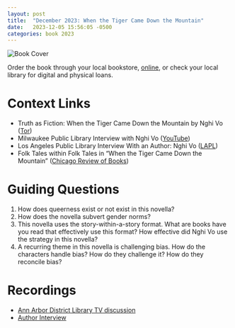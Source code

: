 ```yaml
---
layout: post
title:  "December 2023: When the Tiger Came Down the Mountain"
date:   2023-12-05 15:56:05 -0500
categories: book 2023
---
```


<!-- ![book-cover](/unerased-book-club/assets/23-12.jpg) -->
<img src="/unerased-book-club/assets/2023/23-12.jpg"
     alt="Book Cover"
     style="center">

Order the book through your local bookstore, [online][buy], or check your local library for digital and physical loans. 

# Context Links
- Truth as Fiction: When the Tiger Came Down the Mountain by Nghi Vo ([Tor][tor])
- Milwaukee Public Library Interview with Nghi Vo ([YouTube][youtube])
- Los Angeles Public Library Interview With an Author: Nghi Vo ([LAPL][lapl])
- Folk Tales within Folk Tales in “When the Tiger Came Down the Mountain” ([Chicago Review of Books][chicago])

# Guiding Questions
1. How does queerness exist or not exist in this novella?
2. How does the novella subvert gender norms?
3. This novella uses the story-within-a-story format. What are books have you read that effectively use this format? How effective did Nghi Vo use the strategy in this novella?
4. A recurring theme in this novella is challenging bias. How do the characters handle bias? How do they challenge it? How do they reconcile bias?

# Recordings
- [Ann Arbor District Library TV discussion][aadl]
- [Author Interview][author-interview]

[buy]: https://bookshop.org/lists/2023-picks
[tor]: https://www.tor.com/2021/01/06/book-reviews-when-the-tiger-came-down-the-mountain-by-nghi-vo/
[youtube]: https://youtu.be/oQ8BdIdEB-8
[lapl]: https://www.lapl.org/collections-resources/blogs/lapl/interview-author-nghi-vo
[chicago]: https://chireviewofbooks.com/2020/12/11/the-tiger-came-down-the-mountain/
[aadl]: www.youtube.com/@AADL
[author-interview]: https://www.instagram.com/unerasedbc/